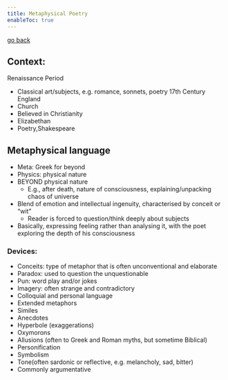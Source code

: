 ```yaml
---
title: Metaphysical Poetry
enableToc: true
---
```


[go back](10Subjects/10Literature.md)

## Context: 
Renaissance Period
- Classical art/subjects, e.g. romance, sonnets, poetry 
17th Century England
- Church  
- Believed in Christianity
- Elizabethan  
- Poetry,Shakespeare

## Metaphysical language

- Meta: Greek for beyond
- Physics: physical nature
- BEYOND physical nature
	- E.g., after death, nature of consciousness, explaining/unpacking chaos of universe
- Blend of emotion and intellectual ingenuity, characterised by conceit or “wit”
	- Reader is forced to question/think deeply about subjects
- Basically, expressing feeling rather than analysing it, with the poet exploring the depth of his consciousness
    

### Devices:
- Conceits: type of metaphor that is often unconventional and 
	elaborate
- Paradox: used to question the unquestionable
- Pun: word play and/or jokes
- Imagery: often strange and contradictory
- Colloquial and personal language
- Extended metaphors
- Similes
- Anecdotes
- Hyperbole (exaggerations)
- Oxymorons
- Allusions (often to Greek and Roman myths, but sometime Biblical)
- Personification
- Symbolism
- Tone(often sardonic or reflective, e.g. melancholy, sad, bitter)
- Commonly argumentative